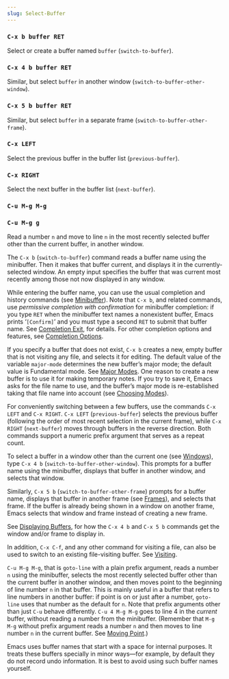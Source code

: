 ```yaml
---
slug: Select-Buffer
---
```


### `C-x b buffer RET`

Select or create a buffer named `buffer` (`switch-to-buffer`).

### `C-x 4 b buffer RET`

Similar, but select `buffer` in another window (`switch-to-buffer-other-window`).

### `C-x 5 b buffer RET`

Similar, but select `buffer` in a separate frame (`switch-to-buffer-other-frame`).

### `C-x LEFT`

Select the previous buffer in the buffer list (`previous-buffer`).

### `C-x RIGHT`

Select the next buffer in the buffer list (`next-buffer`).

### `C-u M-g M-g`

### `C-u M-g g`

Read a number `n` and move to line `n` in the most recently selected buffer other than the current buffer, in another window.

The `C-x b` (`switch-to-buffer`) command reads a buffer name using the minibuffer. Then it makes that buffer current, and displays it in the currently-selected window. An empty input specifies the buffer that was current most recently among those not now displayed in any window.

While entering the buffer name, you can use the usual completion and history commands (see [Minibuffer](Minibuffer)). Note that `C-x b`, and related commands, use *permissive completion with confirmation* for minibuffer completion: if you type `RET` when the minibuffer text names a nonexistent buffer, Emacs prints ‘`[Confirm]`’ and you must type a second `RET` to submit that buffer name. See [Completion Exit](Completion-Exit), for details. For other completion options and features, see [Completion Options](Completion-Options).

If you specify a buffer that does not exist, `C-x b` creates a new, empty buffer that is not visiting any file, and selects it for editing. The default value of the variable `major-mode` determines the new buffer’s major mode; the default value is Fundamental mode. See [Major Modes](Major-Modes). One reason to create a new buffer is to use it for making temporary notes. If you try to save it, Emacs asks for the file name to use, and the buffer’s major mode is re-established taking that file name into account (see [Choosing Modes](Choosing-Modes)).

For conveniently switching between a few buffers, use the commands `C-x LEFT` and `C-x RIGHT`. `C-x LEFT` (`previous-buffer`) selects the previous buffer (following the order of most recent selection in the current frame), while `C-x RIGHT` (`next-buffer`) moves through buffers in the reverse direction. Both commands support a numeric prefix argument that serves as a repeat count.

To select a buffer in a window other than the current one (see [Windows](Windows)), type `C-x 4 b` (`switch-to-buffer-other-window`). This prompts for a buffer name using the minibuffer, displays that buffer in another window, and selects that window.

Similarly, `C-x 5 b` (`switch-to-buffer-other-frame`) prompts for a buffer name, displays that buffer in another frame (see [Frames](Frames)), and selects that frame. If the buffer is already being shown in a window on another frame, Emacs selects that window and frame instead of creating a new frame.

See [Displaying Buffers](Displaying-Buffers), for how the `C-x 4 b` and `C-x 5 b` commands get the window and/or frame to display in.

In addition, `C-x C-f`, and any other command for visiting a file, can also be used to switch to an existing file-visiting buffer. See [Visiting](Visiting).

`C-u M-g M-g`, that is `goto-line` with a plain prefix argument, reads a number `n` using the minibuffer, selects the most recently selected buffer other than the current buffer in another window, and then moves point to the beginning of line number `n` in that buffer. This is mainly useful in a buffer that refers to line numbers in another buffer: if point is on or just after a number, `goto-line` uses that number as the default for `n`. Note that prefix arguments other than just `C-u` behave differently. `C-u 4 M-g M-g` goes to line 4 in the *current* buffer, without reading a number from the minibuffer. (Remember that `M-g M-g` without prefix argument reads a number `n` and then moves to line number `n` in the current buffer. See [Moving Point](Moving-Point).)

Emacs uses buffer names that start with a space for internal purposes. It treats these buffers specially in minor ways—for example, by default they do not record undo information. It is best to avoid using such buffer names yourself.
